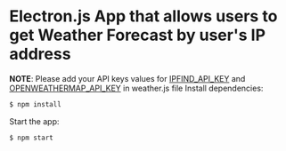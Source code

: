 # Electron.js App that allows users to get Weather Forecast by user's IP address

__NOTE__: Please add your API keys values for [IPFIND_API_KEY](https://ipfind.co) and [OPENWEATHERMAP_API_KEY](https://openweathermap.org/api) in weather.js file
  Install dependencies:

```bash
$ npm install
```

  Start the app:

```bash
$ npm start
```
